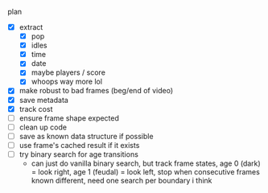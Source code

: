 plan

-  [x] extract
   -  [x] pop
   -  [x] idles
   -  [x] time
   -  [x] date
   -  [x] maybe players / score
   -  [x] whoops way more lol
-  [x] make robust to bad frames (beg/end of video)
-  [x] save metadata
-  [x] track cost
-  [ ] ensure frame shape expected
-  [ ] clean up code
-  [ ] save as known data structure if possible
-  [ ] use frame's cached result if it exists
-  [ ] try binary search for age transitions
   -  can just do vanilla binary search, but track frame states, age 0 (dark) = look right, age 1 (feudal) = look left, stop when consecutive frames known different, need one search per boundary i think

